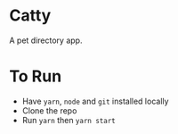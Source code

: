 # Catty

A pet directory app.

# To Run

- Have `yarn`, `node` and `git` installed locally
- Clone the repo
- Run `yarn` then `yarn start`
